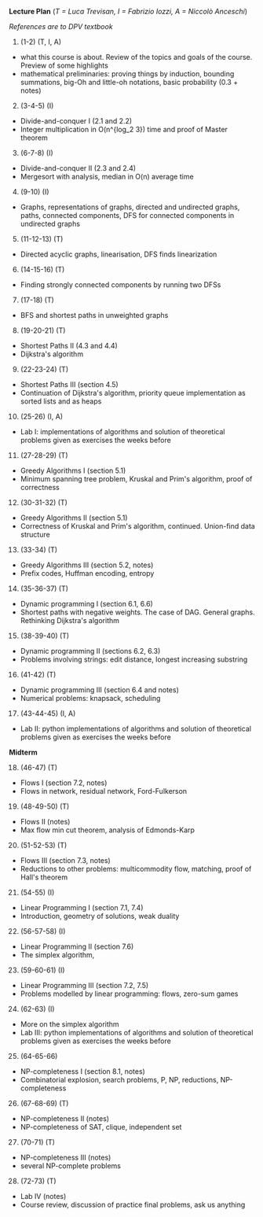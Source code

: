 **Lecture Plan** (*T = Luca Trevisan, I = Fabrizio Iozzi, A = Niccolò Anceschi*)

*References are to DPV textbook*

1. (1-2) (T, I, A)
 - what this course is about. Review of the topics and goals of the course. Preview of some highlights 
 - mathematical preliminaries: proving things by induction, bounding summations, big-Oh and little-oh notations, basic probability (0.3 + notes)
2. (3-4-5) (I)
  - Divide-and-conquer I (2.1 and 2.2)
  - Integer multiplication in O(n^{log_2 3}) time and proof of Master theorem
3. (6-7-8) (I)
  - Divide-and-conquer II (2.3 and 2.4)
  - Mergesort with analysis,  median in O(n) average time
4. (9-10) (I)
  - Graphs, representations of graphs, directed and undirected graphs, paths, connected components, DFS for connected components in undirected graphs 
5. (11-12-13) (T)
  - Directed acyclic graphs, linearisation, DFS finds linearization
6. (14-15-16) (T)
  - Finding strongly connected components by running two DFSs
7. (17-18) (T)
  - BFS and shortest paths in unweighted graphs
8. (19-20-21) (T)
  - Shortest Paths II (4.3 and 4.4)
  - Dijkstra's algorithm
9. (22-23-24) (T)
  - Shortest Paths III (section 4.5)
  - Continuation of Dijkstra's algorithm, priority queue implementation as sorted lists and as heaps
10. (25-26) (I, A)
  - Lab I: implementations of algorithms and solution of theoretical problems given as exercises the weeks before
11. (27-28-29) (T)
  - Greedy Algorithms I (section 5.1)
  - Minimum spanning tree problem, Kruskal and Prim's algorithm, proof of correctness
12. (30-31-32) (T)
  - Greedy Algorithms II (section 5.1)
  - Correctness of Kruskal and Prim's algorithm, continued. Union-find data structure
13. (33-34) (T)
  - Greedy Algorithms III (section 5.2, notes)
  - Prefix codes, Huffman encoding, entropy
14. (35-36-37) (T)
  - Dynamic programming I (section 6.1, 6.6)
  - Shortest paths with negative weights. The case of DAG. General graphs. Rethinking Dijkstra's algorithm
15. (38-39-40) (T)
  - Dynamic programming II (sections 6.2, 6.3)
  - Problems involving strings: edit distance, longest increasing substring
16. (41-42) (T)
  - Dynamic programming III (section 6.4 and notes)
  - Numerical problems: knapsack, scheduling
17. (43-44-45) (I, A)
  - Lab II: python implementations of algorithms and solution of theoretical problems given as exercises the weeks before

**Midterm**

18. (46-47) (T)
  - Flows I (section 7.2, notes)
  - Flows in network, residual network, Ford-Fulkerson
19. (48-49-50) (T)
  - Flows II (notes)
  - Max flow min cut theorem, analysis of Edmonds-Karp
20. (51-52-53) (T)
  - Flows III (section 7.3, notes)
  - Reductions to other problems: multicommodity flow, matching, proof of Hall's theorem
21. (54-55) (I)
  - Linear Programming I (section 7.1, 7.4)
  - Introduction, geometry of solutions, weak duality
22. (56-57-58) (I)
  - Linear Programming II (section 7.6)
  - The simplex algorithm, 
23. (59-60-61) (I)
  - Linear Programming III (section 7.2, 7.5)
  - Problems modelled by linear programming: flows, zero-sum games
24. (62-63) (I)
  - More on the simplex algorithm
  - Lab III: python implementations of algorithms and solution of theoretical problems given as exercises the weeks before
25. (64-65-66)
  - NP-completeness I (section 8.1, notes)
  - Combinatorial explosion, search problems, P, NP, reductions, NP-completeness
26. (67-68-69) (T)
  - NP-completeness II (notes)
  - NP-completeness of SAT, clique, independent set
27. (70-71) (T)
  - NP-completeness III (notes)
  - several NP-complete problems
28. (72-73) (T)
  - Lab IV (notes)
  - Course review, discussion of practice final problems, ask us anything
 

